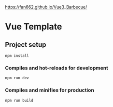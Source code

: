 
https://fan662.github.io/Vue3_Barbecue/

# Vue Template

## Project setup

```
npm install
```

### Compiles and hot-reloads for development

```
npm run dev
```

### Compiles and minifies for production

```
npm run build
```
